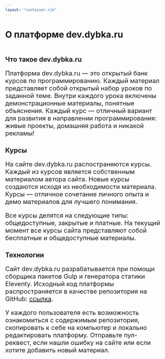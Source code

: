 ```yaml
---
layout: "container.njk"
---
```


<style>
    h1 {
        margin-bottom: 50px
    }

    .block {
        margin-bottom: 30px;
        max-width: 900px;
    }

    .block p {
        font-size: 20px;
    }
</style>

<main class="container">
    <h1>О платформе dev.dybka.ru</h1>
    <div class="block">
        <h2>Что такое dev.dybka.ru</h2>
        <p>
            Платформа dev.dybka.ru — это открытый банк курсов по программированию.
            Каждый материал представляет собой открытый набор уроков по заданной теме.
            Внутри каждого урока включены демонстрационные материалы, понятные объяснения.
            Каждый курс — отличный вариант для развития в направлении программирования:
            живые проекты, домашняя работа и никакой рекламы!
        </p>
    </div>
    <div class="block">
        <h2>Курсы</h2>
        <p>
            На сайте dev.dybka.ru распостраняются курсы. Каждый из курсов является собственным материалом
            автора сайта. Новые курсы создаются исходя из необходимости материала. Курсы — отличное сочетание
            личного опыта и демо материалов для лучшего понимания.
        </p>
        <p>
            Все курсы делятся на следующие типы: общедоступные, закрытые и платные. На текущий момент все курсы сайта
            представляют собой бесплатные и общедоступные материалы.
        </p>
    </div>
    <div class="block">
        <h2>Технологии</h2>
        <p>
            Сайт dev.dybka.ru разрабатывается при помощи сборщика пакетов Gulp и генератора статики Eleventy.
            Исходный код платформы распространяется в качестве репозитория на GitHub: <a href="https://github.com/DanyaBooba/dev-dybka" class="link">ссылка</a>.
        </p>
        <p>
            У каждого пользователя есть возможность ознакомиться с содержимым репозитория, скопировать к себе на компьютер
            и локально редактировать платформу. Отправьте пул-реквест, если нашли ошибку на сайте или если хотите добавить новый
            материал.
        </p>
    </div>
</main>
